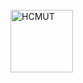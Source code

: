 <br/>
<img height="100" alt="HCMUT" src="https://upload.wikimedia.org/wikipedia/commons/d/de/HCMUT_official_logo.png" />
<br/>
